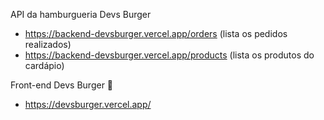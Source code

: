 API da hamburgueria Devs Burger  
- https://backend-devsburger.vercel.app/orders (lista os pedidos realizados)
- https://backend-devsburger.vercel.app/products (lista os produtos do cardápio)  
   
Front-end Devs Burger 🍔     
- https://devsburger.vercel.app/

